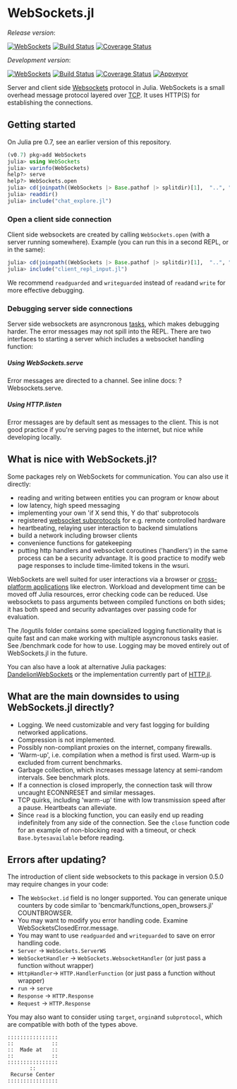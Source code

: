 # WebSockets.jl

*Release version*:

[![WebSockets](http://pkg.julialang.org/badges/WebSockets_0.6.svg)](http://pkg.julialang.org/?pkg=WebSockets&ver=0.6) [![Build Status](https://travis-ci.org/JuliaWeb/WebSockets.jl.svg)](https://travis-ci.org/JuliaWeb/WebSockets.jl)
[![Coverage Status](https://img.shields.io/coveralls/JuliaWeb/WebSockets.jl.svg)](https://coveralls.io/r/JuliaWeb/WebSockets.jl)


*Development version*:

[![WebSockets](http://pkg.julialang.org/badges/WebSockets_0.6.svg?branch?master)](http://pkg.julialang.org/?pkg=WebSockets&ver=0.6)
[![Build Status](https://travis-ci.org/JuliaWeb/WebSockets.jl.svg?branch=master)](https://travis-ci.org/JuliaWeb/WebSockets.jl)
[![Coverage Status](https://img.shields.io/coveralls/JuliaWeb/WebSockets.jl.svg?branch=master)](https://coveralls.io/r/JuliaWeb/WebSockets.jl?branch=master)
[![Appveyor](https://ci.appveyor.com/api/projects/status/github/JuliaWeb/WebSockets.jl?svg=true&branch=master)](https://ci.appveyor.com/project/JuliaWeb/WebSockets-jl)



Server and client side [Websockets](https://tools.ietf.org/html/rfc6455) protocol in Julia. WebSockets is a small overhead message protocol layered over [TCP](https://tools.ietf.org/html/rfc793). It uses HTTP(S) for establishing the connections.

## Getting started
On Julia pre 0.7, see an earlier version of this repository.

```julia
(v0.7) pkg>add WebSockets
julia> using WebSockets
julia> varinfo(WebSockets)
help?> serve
help?> WebSockets.open
julia> cd(joinpath((WebSockets |> Base.pathof |> splitdir)[1],  "..", "examples"))
julia> readdir()
julia> include("chat_explore.jl")
```
### Open a client side connection
Client side websockets are created by calling `WebSockets.open` (with a server running somewhere). Example (you can run this in a second REPL, or in the same):
```julia
julia> cd(joinpath((WebSockets |> Base.pathof |> splitdir)[1],  "..", "examples"))
julia> include("client_repl_input.jl")
```
We recommend `readguarded` and `writeguarded` instead of `read`and `write` for more effective debugging.

### Debugging server side connections

Server side websockets are asyncronous [tasks](https://docs.julialang.org/en/stable/stdlib/parallel/#Tasks-1), which makes debugging harder. The error messages may not spill into the REPL. There are two interfaces to starting a server which includes a websocket handling function:

##### Using WebSockets.serve
Error messages are directed to a channel. See inline docs: ?Websockets.serve.

##### Using HTTP.listen
Error messages are by default sent as messages to the client. This is not good practice if you're serving pages to the internet, but nice while developing locally.

## What is nice with WebSockets.jl?
Some packages rely on WebSockets for communication. You can also use it directly:

- reading and writing between entities you can program or know about
- low latency, high speed messaging
- implementing your own 'if X send this, Y do that' subprotocols
- registered [websocket subprotocols](https://www.iana.org/assignments/websocket/websocket.xml#version-number) for e.g. remote controlled hardware
- heartbeating, relaying user interaction to backend simulations
- build a network including browser clients
- convenience functions for gatekeeping
- putting http handlers and websocket coroutines ('handlers') in the same process can be a security advantage. It is good practice to modify web page responses to include time-limited tokens in the wsuri.

WebSockets are well suited for user interactions via a browser or [cross-platform applications](https://electronjs.org/) like electron. Workload and development time can be moved off Julia resources, error checking code can be reduced. Use websockets to pass arguments between compiled functions on both sides; it has both speed and security advantages over passing code for evaluation.

The /logutils folder contains some specialized logging functionality that is quite fast and can make working with multiple asyncronous tasks easier. See /benchmark code for how to use. Logging  may be moved entirely out of WebSockets.jl in the future.

You can also have a look at alternative Julia packages: [DandelionWebSockets](https://github.com/dandeliondeathray/DandelionWebSockets.jl) or the implementation currently part of [HTTP.jl](https://github.com/JuliaWeb/HTTP.jl).

## What are the main downsides to using WebSockets.jl directly?

- Logging. We need customizable and very fast logging for building networked applications.
- Compression is not implemented.
- Possibly non-compliant proxies on the internet, company firewalls.
- 'Warm-up', i.e. compilation when a method is first used. Warm-up is excluded from current benchmarks.
- Garbage collection, which increases message latency at semi-random intervals. See benchmark plots.
- If a connection is closed improperly, the connection task will throw uncaught ECONNRESET and similar messages.
- TCP quirks, including 'warm-up' time with low transmission speed after a pause. Heartbeats can alleviate.
- Since `read` is a blocking function, you can easily end up reading indefinitely from any side of the connection. See the `close` function code for an example of non-blocking read with a timeout, or check `Base.bytesavailable` before reading.

## Errors after updating?

The introduction of client side websockets to this package in version 0.5.0 may require changes in your code:
- The `WebSocket.id` field is no longer supported. You can generate unique counters by code similar to 'bencmark/functions_open_browsers.jl' COUNTBROWSER.
- You may want to modify you error handling code. Examine WebSocketsClosedError.message.
- You may want to use `readguarded` and `writeguarded` to save on error handling code.
- `Server` -> `WebSockets.ServerWS`
- `WebSocketHandler` -> `WebSockets.WebsocketHandler` (or just pass a function without wrapper)
- `HttpHandler`-> `HTTP.HandlerFunction` (or just pass a function without wrapper)
- `run` -> `serve`
- `Response` -> `HTTP.Response`
- `Request` -> `HTTP.Response`

 You may also want to consider using `target`, `orgin`and `subprotocol`, which
 are compatible with both of the types above.


~~~~
::::::::::::::::
::            ::
::  Made at   ::
::            ::
::::::::::::::::
       ::
 Recurse Center
::::::::::::::::
~~~~
